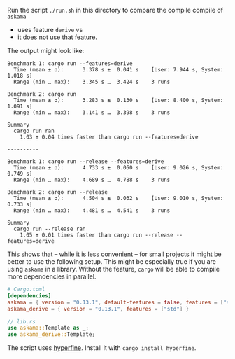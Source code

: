 Run the script `./run.sh` in this directory to compare the compile compile of `askama`

* uses feature `derive` vs
* it does not use that feature.

The output might look like:

```text
Benchmark 1: cargo run --features=derive
  Time (mean ± σ):      3.378 s ±  0.041 s    [User: 7.944 s, System: 1.018 s]
  Range (min … max):    3.345 s …  3.424 s    3 runs
 
Benchmark 2: cargo run
  Time (mean ± σ):      3.283 s ±  0.130 s    [User: 8.400 s, System: 1.091 s]
  Range (min … max):    3.141 s …  3.398 s    3 runs
 
Summary
  cargo run ran
    1.03 ± 0.04 times faster than cargo run --features=derive

----------

Benchmark 1: cargo run --release --features=derive
  Time (mean ± σ):      4.733 s ±  0.050 s    [User: 9.026 s, System: 0.749 s]
  Range (min … max):    4.689 s …  4.788 s    3 runs
 
Benchmark 2: cargo run --release
  Time (mean ± σ):      4.504 s ±  0.032 s    [User: 9.010 s, System: 0.733 s]
  Range (min … max):    4.481 s …  4.541 s    3 runs
 
Summary
  cargo run --release ran
    1.05 ± 0.01 times faster than cargo run --release --features=derive
```

This shows that – while it is less convenient – for small projects it might be better
to use the following setup.
This might be especially true if you are using `askama` in a library.
Without the feature, `cargo` will be able to compile more dependencies in parallel.

```toml
# Cargo.toml
[dependencies]
askama = { version = "0.13.1", default-features = false, features = ["std"] }
askama_derive = { version = "0.13.1", features = ["std"] }
```

```rust
// lib.rs
use askama::Template as _;
use askama_derive::Template;
```

The script uses [hyperfine](https://crates.io/crates/hyperfine).
Install it with `cargo install hyperfine`.
